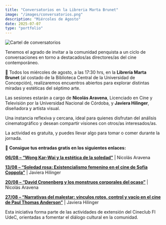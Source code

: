 ```yaml
---
title: "Conversatorios en la Libreria Marta Brunet"
image: "/images/conversatorios.png"
description: "Miércoles de Agosto"
date: 2025-07-07
type: "portfolio"
---
```


![Cartel de conversatorios](/images/conversatorios.png)

Tenemos el agrado de invitar a la comunidad penquista a un ciclo de conversaciones en torno a destacados/as directores/as del cine contemporáneo.

📍 Todos los miércoles de agosto, a las 17:30 hrs, en la **Librería Marta Brunet** (al costado de la Biblioteca Central de la Universidad de Concepción), realizaremos encuentros abiertos para explorar distintas miradas y estéticas del séptimo arte.

Las sesiones estarán a cargo de **Nicolás Aravena**, Licenciado en Cine y Televisión por la Universidad Nacional de Córdoba, y **Javiera Hilinger**, diseñadora y artista visual.

Una instancia reflexiva y cercana, ideal para quienes disfrutan del análisis cinematográfico y desean compartir visiones con otros/as interesados/as.

La actividad es gratuita, y puedes llevar algo para tomar o comer durante la jornada.

📅 **Consigue tus entradas gratis en los siguientes enlaces:**

**[06/08 – “Wong Kar-Wai y la estética de la soledad”](https://www.eventbrite.cl/e/conversatorio-wong-kar-wai-y-la-estetica-de-la-soledad-tickets-1533385841329)** | Nicolás Aravena

**[13/08 – “Soledad rosa: Existencialismo femenino en el cine de Sofía Coppola”](https://www.eventbrite.cl/e/conversatorio-existencialismo-femenino-en-el-cine-de-sofia-coppola-tickets-1533387977719)** | Javiera Hilinger

**[20/08 – “David Cronenberg y los monstruos corporales del ocaso”](https://www.eventbrite.cl/e/conversatorio-david-cronenberg-y-los-monstruos-corporales-del-ocaso-tickets-1533388790149)** | Nicolás Aravena

**[27/08 – “Narrativas del malestar: vínculos rotos, control y vacío en el cine de Paul Thomas Anderson”](https://www.eventbrite.cl/e/conversatorio-narrativas-del-malestar-el-cine-de-paul-thomas-anderson-tickets-1533388900479)** | Javiera Hilinger

Esta iniciativa forma parte de las actividades de extensión del Cineclub FI UdeC, orientadas a fomentar el diálogo cultural en la comunidad.

